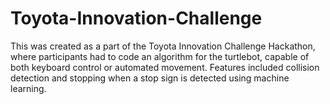 # Toyota-Innovation-Challenge

This was created as a part of the Toyota Innovation Challenge Hackathon, where participants had to code an algorithm for the turtlebot, capable of both keyboard control or automated movement. Features included collision detection and stopping when a stop sign is detected using machine learning.
